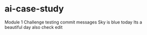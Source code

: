 # ai-case-study
Module 1 Challenge
testing commit messages
Sky is blue today
Its a beautiful day also
check edit
